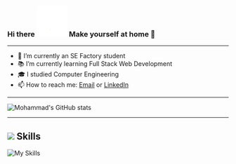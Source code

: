 ### Hi there <img src="https://github.com/Kathryn-Jie/Kathryn-Jie/raw/main/wave.gif" width="70px" style="max-width: 100%;">  Make yourself at home :house_with_garden: 

<hr>


- 🔭 I’m currently an SE Factory student
- 📚 I’m currently learning Full Stack Web Development
- 🎓 I studied Computer Engineering
- 📫 How to reach me: [Email](mailto:mhmmdjaffal@gmail.com) or [LinkedIn](https://www.linkedin.com/in/mohammad-jaffal-5139ab193)


<hr>

![Mohammad's GitHub stats](https://github-readme-stats.vercel.app/api?username=mohammad-jaffal&theme=chartreuse-dark&show_icons=true)




<hr>

<h2>
<img src="https://camo.githubusercontent.com/beb64ff21c883e318e4f5db5231c2ba4175705bea1c9249e82a41ab375db4f75/68747470733a2f2f6d65646961322e67697068792e636f6d2f6d656469612f51737347456d706b79454f684243623765312f67697068792e6769663f6369643d656366303565343761306e336769316266716e74716d6f62386739616964316f796a327772336473336d67373030626c267269643d67697068792e676966" width="32px" data-canonical-src="https://media2.giphy.com/media/QssGEmpkyEOhBCb7e1/giphy.gif?cid=ecf05e47a0n3gi1bfqntqmob8g9aid1oyj2wr3ds3mg700bl&amp;rid=giphy.gif" style="max-width: 100%;">
 Skills</h2>


![My Skills](https://skillicons.dev/icons?i=java,py,flutter,dart,js,php,laravel,nodejs,react&theme=dark)
























